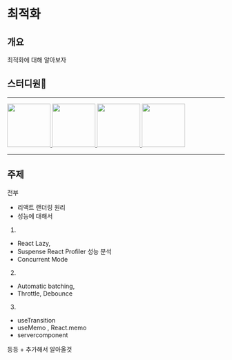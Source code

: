 # 최적화

## 개요

최적화에 대해 알아보자

## 스터디원🤔

---

  <a href="https://github.com/nonjk2">
      <img src="https://github.com/nonjk2.png" width="100" height="100"/>
  </a>
  <a href="https://github.com/makepin2r">
      <img src="https://github.com/makepin2r.png" width="100" height="100"/>
  </a>
  <a href="https://github.com/helloworld442">
      <img src="https://github.com/helloworld442.png" width="100" height="100"/>
  </a>
  
  <a href="https://github.com/TheON2">
      <img src="https://github.com/TheON2.png" width="100" height="100"/>
  </a>

---

## 주제

전부

- 리액트 랜더링 원리
- 성능에 대해서

1.

- React Lazy,
- Suspense React Profiler 성능 분석
- Concurrent Mode

2.

- Automatic batching,
- Throttle, Debounce

3.

- useTransition
- useMemo , React.memo
- servercomponent

등등 + 추가해서 알아올것
